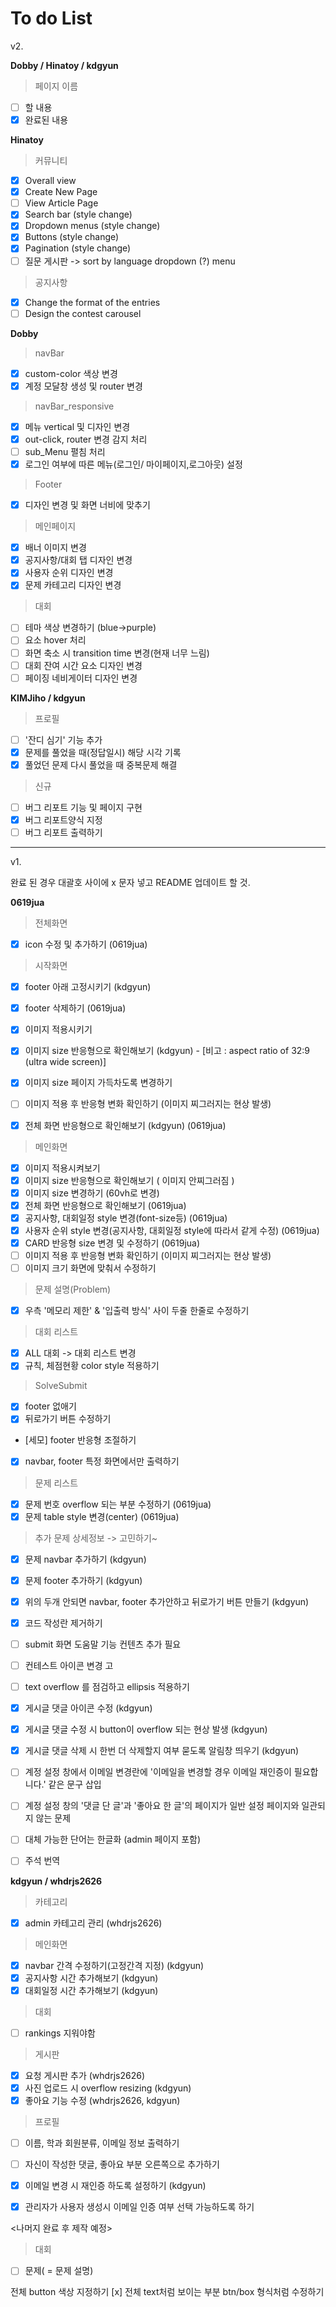 <h1>To do List</h1>

v2.

**Dobby / Hinatoy / kdgyun**   
> 페이지 이름
- [ ] 할 내용 
- [x] 완료된 내용

**Hinatoy**
> 커뮤니티
- [x] Overall view
- [x] Create New Page
- [ ] View Article Page
- [x] Search bar (style change)
- [x] Dropdown menus (style change)
- [x] Buttons (style change)
- [x] Pagination (style change)
- [ ] 질문 게시판 -> sort by language dropdown (?) menu

> 공지사항
- [x] Change the format of the entries
- [ ] Design the contest carousel

**Dobby**
> navBar
- [x] custom-color 색상 변경
- [x] 계정 모달창 생성 및 router 변경

> navBar_responsive
- [x] 메뉴 vertical 및 디자인 변경
- [x] out-click, router 변경 감지 처리
- [ ] sub_Menu 펼침 처리
- [x] 로그인 여부에 따른 메뉴(로그인/ 마이페이지,로그아웃) 설정

> Footer
- [x] 디자인 변경 및 화면 너비에 맞추기

> 메인페이지
- [x] 배너 이미지 변경
- [x] 공지사항/대회 탭 디자인 변경
- [x] 사용자 순위 디자인 변경 
- [x] 문제 카테고리 디자인 변경

> 대회
- [ ] 테마 색상 변경하기 (blue->purple)
- [ ] 요소 hover 처리 
- [ ] 화면 축소 시 transition time 변경(현재 너무 느림)
- [ ] 대회 잔여 시간 요소 디자인 변경
- [ ] 페이징 네비게이터 디자인 변경

**KIMJiho / kdgyun**   
> 프로필
- [ ] '잔디 심기' 기능 추가
- [x] 문제를 풀었을 때(정답일시) 해당 시각 기록
- [x] 풀었던 문제 다시 풀었을 때 중복문제 해결

> 신규
- [ ] 버그 리포트 기능 및 페이지 구현
- [x] 버그 리포트양식 지정
- [ ] 버그 리포트 출력하기

----

v1.
<br />

완료 된 경우 대괄호 사이에 x 문자 넣고 README 업데이트 할 것.   


**0619jua**
> 전체화면
- [x] icon 수정 및 추가하기   (0619jua)  

> 시작화면   

- [x] footer 아래 고정시키기 (kdgyun)   
- [x] footer 삭제하기 (0619jua)   
- [x] 이미지 적용시키기   
- [x] 이미지 size 반응형으로 확인해보기 (kdgyun) - [비고 : aspect ratio of 32:9 (ultra wide screen)]   
- [x] 이미지 size 페이지 가득차도록 변경하기   
- [ ] 이미지 적용 후 반응형 변화 확인하기   (이미지 찌그러지는 현상 발생)
- [x] 전체 화면 반응형으로 확인해보기 (kdgyun) (0619jua) 


> 메인화면   

- [x] 이미지 적용시켜보기
- [x] 이미지 size 반응형으로 확인해보기  ( 이미지 안찌그러짐 )
- [x] 이미지 size 변경하기 (60vh로 변경)
- [x] 전체 화면 반응형으로 확인해보기 (0619jua) 
- [x] 공지사항, 대회일정 style 변경(font-size등)  (0619jua) 
- [x] 사용자 순위 style 변경(공지사항, 대회일정 style에 따라서 같게 수정) (0619jua) 
- [x] CARD 반응형 size 변경 및 수정하기 (0619jua) 
- [ ] 이미지 적용 후 반응형 변화 확인하기 (이미지 찌그러지는 현상 발생)
- [ ] 이미지 크기 화면에 맞춰서 수정하기

> 문제 설명(Problem)   

- [x] 우측 '메모리 제한' & '입출력 방식' 사이 두줄 한줄로 수정하기  

> 대회 리스트   

- [x] ALL 대회 -> 대회 리스트 변경
- [x] 규칙, 체점현황 color style 적용하기

> SolveSubmit   

- [x] footer 없애기   
- [x] 뒤로가기 버튼 수정하기
- [세모] footer 반응형 조절하기
- [x] navbar, footer 특정 화면에서만 출력하기

> 문제 리스트  

- [x] 문제 번호 overflow 되는 부분 수정하기 (0619jua) 
- [x] 문제 table style 변경(center) (0619jua) 

>추가
> 문제 상세정보 -> 고민하기~
- [x] 문제 navbar 추가하기 (kdgyun)
- [x] 문제 footer 추가하기 (kdgyun)
- [x] 위의 두개 안되면 navbar, footer 추가안하고 뒤로가기 버튼 만들기 (kdgyun)
- [x] 코드 작성란 제거하기

- [ ] submit 화면 도움말 기능 컨텐츠 추가 필요
- [ ] 컨테스트 아이콘 변경 고
- [ ] text overflow 를 점검하고 ellipsis 적용하기
- [x] 게시글 댓글 아이콘 수정 (kdgyun)
- [x] 게시글 댓글 수정 시 button이 overflow 되는 현상 발생 (kdgyun)
- [x] 게시글 댓글 삭제 시 한번 더 삭제할지 여부 묻도록 알림창 띄우기 (kdgyun)
- [ ] 계정 설정 창에서 이메일 변경란에 '이메일을 변경할 경우 이메일 재인증이 필요합니다.' 같은 문구 삽입
- [ ] 계정 설정 창의 '댓글 단 글'과 '좋아요 한 글'의 페이지가 일반 설정 페이지와 일관되지 않는 문제
- [ ] 대체 가능한 단어는 한글화 (admin 페이지 포함)
- [ ] 주석 번역


**kdgyun / whdrjs2626**

> 카테고리   

- [x] admin 카테고리 관리 (whdrjs2626)

> 메인화면   

- [x] navbar 간격 수정하기(고정간격 지정) (kdgyun)  
- [x] 공지사항 시간 추가해보기 (kdgyun)
- [x] 대회일정 시간 추가해보기 (kdgyun)

> 대회   
- [ ] rankings 지워야함

> 게시판   

- [x] 요청 게시판 추가 (whdrjs2626)
- [x] 사진 업로드 시 overflow resizing (kdgyun)
- [x] 좋아요 기능 수정 (whdrjs2626, kdgyun)

> 프로필   

- [ ] 이름, 학과 회원분류, 이메일 정보 출력하기
- [ ] 자신이 작성한 댓글, 좋아요 부분 오른쪽으로 추가하기
- [x] 이메일 변경 시 재인증 하도록 설정하기 (kdgyun)    
- [x] 관리자가 사용자 생성시 이메일 인증 여부 선택 가능하도록 하기




<나머지 완료 후 제작 예정> 
>대회
- [ ] 문제( = 문제 설명)   

전체 button 색상 지정하기
[x] 전체 text처럼 보이는 부분 btn/box 형식처럼 수정하기
